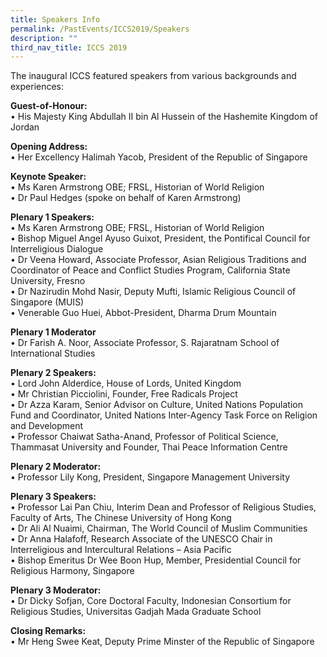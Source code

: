 ```yaml
---
title: Speakers Info
permalink: /PastEvents/ICCS2019/Speakers
description: ""
third_nav_title: ICCS 2019
---
```


The inaugural ICCS featured speakers from various backgrounds and experiences:   

**Guest-of-Honour:**   
•	His Majesty King Abdullah II bin Al Hussein of the Hashemite Kingdom of Jordan

**Opening Address:**  
•	Her Excellency Halimah Yacob, President of the Republic of Singapore

**Keynote Speaker:**  
•	Ms Karen Armstrong OBE; FRSL, Historian of World Religion  
•	Dr Paul Hedges (spoke on behalf of Karen Armstrong)

**Plenary 1 Speakers:**  
•	Ms Karen Armstrong OBE; FRSL, Historian of World Religion  
•	Bishop Miguel Angel Ayuso Guixot, President, the Pontifical Council for Interreligious Dialogue  
•	Dr Veena Howard, Associate Professor, Asian Religious Traditions and Coordinator of Peace and Conflict Studies Program, California State University, Fresno  
•	Dr Nazirudin Mohd Nasir, Deputy Mufti, Islamic Religious Council of Singapore (MUIS)  
•	Venerable Guo Huei, Abbot-President, Dharma Drum Mountain

**Plenary 1 Moderator**  
•	Dr Farish A. Noor, Associate Professor, S. Rajaratnam School of International Studies

**Plenary 2 Speakers:**  
•	Lord John Alderdice, House of Lords, United Kingdom  
•	Mr Christian Picciolini, Founder, Free Radicals Project  
•	Dr Azza Karam, Senior Advisor on Culture, United Nations Population Fund and Coordinator, United Nations Inter-Agency Task Force on Religion and Development  
•	Professor Chaiwat Satha-Anand, Professor of Political Science, Thammasat University and Founder, Thai Peace Information Centre

**Plenary 2 Moderator:**  
•	Professor Lily Kong, President, Singapore Management University

**Plenary 3 Speakers:**  
•	Professor Lai Pan Chiu, Interim Dean and Professor of Religious Studies, Faculty of Arts, The Chinese University of Hong Kong  
•	Dr Ali Al Nuaimi, Chairman, The World Council of Muslim Communities  
•	Dr Anna Halafoff, Research Associate of the UNESCO Chair in Interreligious and Intercultural Relations – Asia Pacific  
•	Bishop Emeritus Dr Wee Boon Hup, Member, Presidential Council for Religious Harmony, Singapore

**Plenary 3 Moderator:**  
•	Dr Dicky Sofjan, Core Doctoral Faculty, Indonesian Consortium for Religious Studies, Universitas Gadjah Mada Graduate School

**Closing Remarks:**  
•	Mr Heng Swee Keat, Deputy Prime Minster of the Republic of Singapore